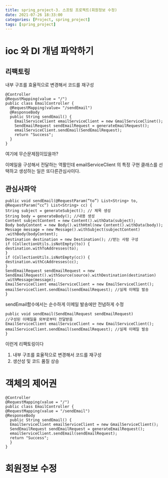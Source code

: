 ```yaml
---
title: spring_project-3. 스프링 프로젝트(회원정보 수정)
date: 2021-07-26 18:33:00
categories: [Project, spring_project]
tags: [spring_project]
---
```



# ioc 와 DI 개념 파악하기


## 리팩토링

내부 구조를 효율적으로 변경해서 코드를 재구성

```
@Controller
@RequstMapping(value = "/")
public class EmailController {
  @RequestMapping(value= "/sendEmail")
  @ResponseBody
  public String sendEmail() {
    EmailServiceClient emailServiceClient = new GmailServiceClinet();
    SendEmailRequest sendEmailRequest = generateEmailRequest();
    emailServiceClient.sendEmail(SendEmailRequest);
    return "Success";
  }
}
```

여기에 무슨문제점이있을까? 

이메일을 구성해서 전달하는 역활인데
emailServiceClient 의 특정 구현 클래스를 선택하고 생성하는 일은 또다른관심사이다.


## 관심사파악

```
public void sendEmail(@RequestParam(“to”) List<String> to, 
@RequestParam(“cc”) List<String> cc) { 
String subject = generateSubject(); // 제목 생성
String body = generateBody(); //내용 생성
Content subjectContent = new Content().withData(subject); 
Body bodyContent = new Body().withHtml(new Content().withData(body)); 
Message message = new Message().withSubject(subjectContent)
.withBody(bodyContent); 
Destination destination = new Destination(); //받는 사람 구성
if (CollectionUtils.isNotEmpty(to)) { 
destination.withToAddresses(to); 
} 
if (CollectionUtils.isNotEmpty(cc)) { 
destination.withCcAddresses(cc); 
} 
SendEmailRequest sendEmailRequest = new 
SendEmailRequest().withSource(source).withDestination(destination)
.withMessage(message);
EmailServiceClient emailServiceClient = new EmailServiceClient(); 
emailServiceClient.sendEmail(sendEmailRequest); //실제 이메일 발송
}
```

sendEmail함수에서는 순수하게 이메일 발송에만 전념하게 수정


```
public void sendEmail(SendEmailRequest sendEmailRequest) 
//구성된 이메일을 외부로부터 전달받음
EmailServiceClient emailServiceClient = new EmailServiceClient(); 
emailServiceClient.sendEmail(sendEmailRequest); //실제 이메일 발송
}
```

이런게 리팩토링이다

1. 내부 구조를 효율적으로 변경해서 코드를 재구성
2. 생산성 및 코드 품질 상승


# 객체의 제어권

```
@Controller
@RequestMapping(value = "/")
public class EmailController {
@RequestMapping(value = "/sendEmail")
@ResponseBody
  public String sendEmail() {
  EmailServiceClient emailServiceClient = new GmailServiceClient();
  SendEmailRequest sendEmailRequest = generateEmailRequest();
  emailServiceClient.sendEmail(sendEmailRequest);
  return "Success";
  }
}
```



# 회원정보 수정














